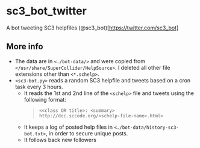 # sc3_bot_twitter
A bot tweeting SC3 helpfiles
(@sc3_bot)[https://twitter.com/sc3_bot]

## More info
* The data are in `<./bot-data/>` and were copied from `</usr/share/SuperCollider/HelpSource>`.  I deleted all other file extensions other than `<*.schelp>`.
* `<sc3-bot.py>` reads a random SC3 helpfile and tweets based on a cron task every 3 hours.
    * It reads the 1st and 2nd line of the `<schelp>` file and tweets using the following format: 
        > `<<class OR title>: <summary> http://doc.sccode.org/<schelp-file-name>.html>`
    * It keeps a log of posted help files in `<./bot-data/history-sc3-bot.txt>`, in order to secure unique posts.
    * It follows back new followers
